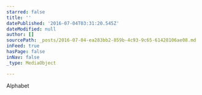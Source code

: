 ```yaml
---
starred: false
title: ''
datePublished: '2016-07-04T03:31:20.545Z'
dateModified: null
author: []
sourcePath: _posts/2016-07-04-ea283bb2-859b-4c93-9c65-61428106ae08.md
inFeed: true
hasPage: false
inNav: false
_type: MediaObject

---
```

Alphabet